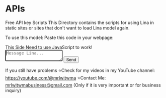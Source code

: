 # APIs
Free API key Scripts
This Directory contains the scripts for using Lina in static sites or sites that don't want to load Lina model again.

To use this model:
  Paste this code in your webpage:
    <div class="chat-container">
        <div id="chat"></div>
        <noscript>This Side Need to use JavaScript to work!</noscript>
    </div>
    <div>
        <textarea placeholder="Message Lina..." type="text" id="user-input" autofocus></textarea>
        <input id="send" type="submit" value="Send">
    </div>

If you still have problems 
  ⭐Check for my videos in my YouTube channel: https://youtube.com/@mrlwitwma
  ⭐Contact Me: mrlwitwmabusiness@gmail.com  (Only if it is very important or for business inquiry)
